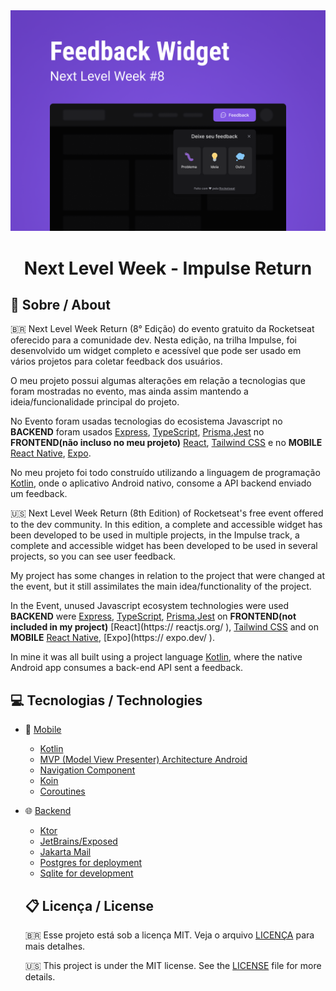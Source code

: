 <img src=".github/nlw_8_impulse_feedback_widget_event.png" />

<h1 align="center">Next Level Week - Impulse Return</h1>

## :page_facing_up: Sobre  /  About 

:brazil: Next Level Week Return (8° Edição) do evento gratuito da Rocketseat oferecido para a comunidade dev. Nesta edição, na trilha Impulse, foi desenvolvido um widget completo e acessível que pode ser usado em vários projetos para coletar feedback dos usuários.

O meu projeto possui algumas alterações em relação a tecnologias que foram mostradas no evento, mas ainda assim mantendo a ideia/funcionalidade principal do projeto.

No Evento foram usadas tecnologias do ecosistema Javascript no **BACKEND** foram usados [Express](https://expressjs.com/), [TypeScript](https://www.typescriptlang.org/), [Prisma](https://www.prisma.io/),[Jest](https://jestjs.io/) no **FRONTEND(não incluso no meu projeto)** [React](https://reactjs.org/), [Tailwind CSS](https://tailwindcss.com/) e no **MOBILE** [React Native](https://reactnative.dev/), [Expo](https://expo.dev/).

No meu projeto foi todo construído utilizando a linguagem de programação [Kotlin](https://kotlinlang.org/), onde o aplicativo Android nativo, consome a API backend enviado um feedback.

:us: Next Level Week Return (8th Edition) of Rocketseat's free event offered to the dev community. In this edition, a complete and accessible widget has been developed to be used in multiple projects, in the Impulse track, a complete and accessible widget has been developed to be used in several projects, so you can see user feedback.

My project has some changes in relation to the project that were changed at the event, but it still assimilates the main idea/functionality of the project.

In the Event, unused Javascript ecosystem technologies were used **BACKEND** were [Express](https://expressjs.com/), [TypeScript](https://www.typescriptlang.org/), [Prisma]( https://www.prisma.io/),[Jest](https://jestjs.io/) on **FRONTEND(not included in my project)** [React](https:// reactjs.org/ ), [Tailwind CSS](https://tailwindcss.com/) and on **MOBILE** [React Native](https://reactnative.dev/), [Expo](https:// expo.dev/ ).

In mine it was all built using a project language [Kotlin](https://kotlinlang.org/), where the native Android app consumes a back-end API sent a feedback.

## :computer:  Tecnologias / Technologies

- :iphone: [Mobile](https://github.com/Henrique-Santos-da-Silva/nlw-return-impulse-kotlin/tree/main/mobile/FeedbackApp)
  - [Kotlin](https://kotlinlang.org/)
  - [MVP (Model View Presenter) Architecture Android](https://www.geeksforgeeks.org/mvp-model-view-presenter-architecture-pattern-in-android-with-example/)
  - [Navigation Component](https://developer.android.com/topic/libraries/architecture/navigation)
  - [Koin](https://insert-koin.io/)
  - [Coroutines](https://kotlinlang.org/docs/coroutines-overview.html)

- :globe_with_meridians: [Backend](https://github.com/Henrique-Santos-da-Silva/nlw-return-impulse-kotlin/tree/main/server/nlw-impulse-return)

  - [Ktor](https://ktor.io/)
  - [JetBrains/Exposed](https://github.com/JetBrains/Exposed)
  - [Jakarta Mail](https://jakarta.ee/specifications/mail/2.0/jakarta-mail-spec-2.0.html)
  - [Postgres for deployment](https://www.postgresql.org/)
  - [Sqlite for development](https://www.sqlite.org/index.html)

  

  ## :clipboard: Licença / License

  :brazil: Esse projeto está sob a licença MIT. Veja o arquivo [LICENÇA](LICENSE) para mais detalhes.

  :us: This project is under the MIT license. See the [LICENSE](LICENSE) file for more details.

  

  ​	











